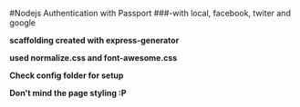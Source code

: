 #Nodejs Authentication with Passport
###-with local, facebook, twiter and google

**scaffolding created with express-generator**

**used normalize.css and font-awesome.css**

**Check config folder for setup**

**Don't mind the page styling :P**